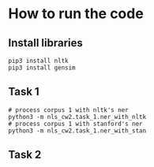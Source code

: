 # How to run the code

## Install libraries 
```shell
pip3 install nltk
pip3 install gensim
```

## Task 1
```shell
# process corpus 1 with nltk's ner
python3 -m nls_cw2.task_1.ner_with_nltk
# process corpus 1 with stanford's ner
python3 -m nls_cw2.task_1.ner_with_stan
```

## Task 2

